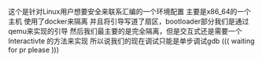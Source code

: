 这个是针对Linux用户想要安全来联系汇编的一个环境配置
主要是x86_64的一个主机
使用了docker来隔离
并且将引导写道了扇区，bootloader部分我们是通过qemu来实现的引导
然后我们最主要的是完全隔离，但是交互式还是需要一个Interactivte 的方法来实现
所以说我们的现在调试只能是单步调试gdb
(((
    waiting for pr please
)))


